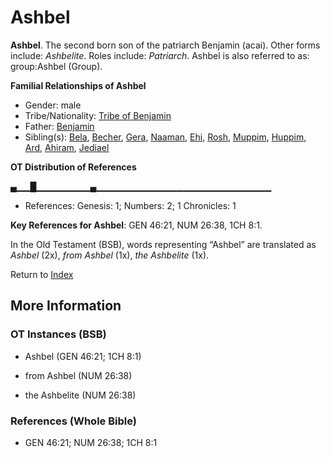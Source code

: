# Ashbel
**Ashbel**. 
The second born son of the patriarch Benjamin (acai). 
Other forms include: 
*Ashbelite*. 
Roles include: 
_Patriarch_. 
Ashbel is also referred to as: 
group:Ashbel (Group). 




**Familial Relationships of Ashbel**


* Gender: male
* Tribe/Nationality: [Tribe of Benjamin](../../../groups/md/acai/Benjamin.md)
* Father: [Benjamin](Benjamin.md)
* Sibling(s): [Bela](Bela.md), [Becher](Becher.md), [Gera](Gera.md), [Naaman](Naaman.md), [Ehi](Ehi.md), [Rosh](Rosh.md), [Muppim](Muppim.md), [Huppim](Huppim.md), [Ard](Ard.md), [Ahiram](Ahiram.md), [Jediael](Jediael.md)


**OT Distribution of References**

▄▁▁█▁▁▁▁▁▁▁▁▄▁▁▁▁▁▁▁▁▁▁▁▁▁▁▁▁▁▁▁▁▁▁▁▁▁▁
* References: Genesis: 1; Numbers: 2; 1 Chronicles: 1



**Key References for Ashbel**: 
GEN 46:21, NUM 26:38, 1CH 8:1. 


In the Old Testament (BSB), words representing “Ashbel” are translated as 
*Ashbel* (2x), *from Ashbel* (1x), *the Ashbelite* (1x). 




Return to [Index](00-Index.md)

## More Information

### OT Instances (BSB)

* Ashbel (GEN 46:21; 1CH 8:1)

* from Ashbel (NUM 26:38)

* the Ashbelite (NUM 26:38)



### References (Whole Bible)

* GEN 46:21; NUM 26:38; 1CH 8:1



